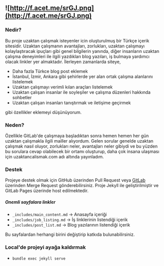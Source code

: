 ![http://f.acet.me/srGJ.png](http://f.acet.me/srGJ.png)
--------

### Nedir?
Bu proje uzaktan çalışmak isteyenler icin oluşturulmuş bir Türkçe içerik sitesidir. Uzaktan çalışmanın avantajları, zorlukları, uzaktan çalışmayı kolaylaştıracak ipuçları gibi genel bilgilerin yanında, diğer insanların uzaktan çalışma deneyimleri ile ilgili yazdıkları blog yazıları, iş bulmaya yardımcı olacak linkler yer almaktadır. İlerleyen zamanlarda siteye,

- Daha fazla Türkce blog post eklemek
- İstanbul, İzmir, Ankara gibi şehirlerde yer alan ortak çalışma alanlarını listelemek
- Uzaktan çalışmayı verimli kılan araçları listelemek
- Uzaktan çalışan insanlar ile soyleşiler ve çalışma düzenleri hakkında sohbetler
- Uzaktan çalışan insanları tanıştırmak ve iletişime geçirmek

gibi özellikler eklemeyi düşünüyorum.


### Neden?
Özellikle GitLab'de çalışmaya başladıktan sonra hemen hemen her gün uzaktan çalışmakla ilgili mailler alıyordum. Gelen sorular genelde uzaktan çalışmak nasıl oluyor, zorlukları neler, avantajları neler gibiydi ve bu yüzden bu sorulara cevap olabilecek bir ortamı oluşturup, daha çok insana ulaşması için uzaktancalismak.com adı altında yayınladım.


### Destek
Projeye destek olmak için GitHub üzerinden Pull Request veya [GitLab](https://gitlab.com/fatihacet/uzaktancalismak-com) üzerinden Merge Request gönderebilirsiniz. Proje Jekyll ile geliştirilmiştir ve GitLab Pages üzerinde host edilmektedir.

##### Onemli sayfalara linkler
  - `_includes/main_content.md` -> Anasayfa içeriği
  - `_includes/job_listing.md` -> İş linklerinin listendiği içerik
  - `_includes/post_list.md` -> Blog yazılarının listendiği içerik

Bu sayfalardan herhangi birini değiştirip katkıda bulunabilirsiniz.


### Local'de projeyi ayağa kaldırmak

- `bundle exec jekyll serve`
